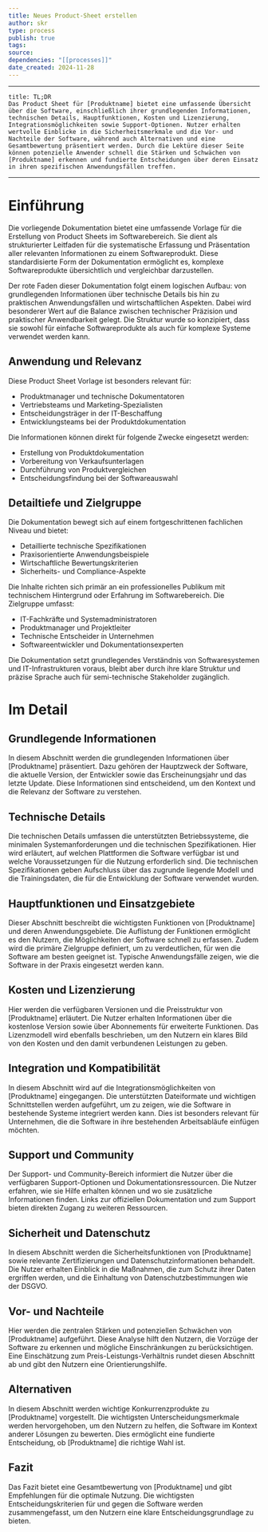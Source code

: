 ```yaml
---
title: Neues Product-Sheet erstellen
author: skr
type: process
publish: true
tags: 
source: 
dependencies: "[[processes]]"
date_created: 2024-11-28
---
```

---
```ad-tldr
title: TL;DR
Das Product Sheet für [Produktname] bietet eine umfassende Übersicht über die Software, einschließlich ihrer grundlegenden Informationen, technischen Details, Hauptfunktionen, Kosten und Lizenzierung, Integrationsmöglichkeiten sowie Support-Optionen. Nutzer erhalten wertvolle Einblicke in die Sicherheitsmerkmale und die Vor- und Nachteile der Software, während auch Alternativen und eine Gesamtbewertung präsentiert werden. Durch die Lektüre dieser Seite können potenzielle Anwender schnell die Stärken und Schwächen von [Produktname] erkennen und fundierte Entscheidungen über deren Einsatz in ihren spezifischen Anwendungsfällen treffen.
```
---
# Einführung

Die vorliegende Dokumentation bietet eine umfassende Vorlage für die Erstellung von Product Sheets im Softwarebereich. Sie dient als strukturierter Leitfaden für die systematische Erfassung und Präsentation aller relevanten Informationen zu einem Softwareprodukt. Diese standardisierte Form der Dokumentation ermöglicht es, komplexe Softwareprodukte übersichtlich und vergleichbar darzustellen.

Der rote Faden dieser Dokumentation folgt einem logischen Aufbau: von grundlegenden Informationen über technische Details bis hin zu praktischen Anwendungsfällen und wirtschaftlichen Aspekten. Dabei wird besonderer Wert auf die Balance zwischen technischer Präzision und praktischer Anwendbarkeit gelegt. Die Struktur wurde so konzipiert, dass sie sowohl für einfache Softwareprodukte als auch für komplexe Systeme verwendet werden kann.

## Anwendung und Relevanz

Diese Product Sheet Vorlage ist besonders relevant für:
- Produktmanager und technische Dokumentatoren
- Vertriebsteams und Marketing-Spezialisten
- Entscheidungsträger in der IT-Beschaffung
- Entwicklungsteams bei der Produktdokumentation

Die Informationen können direkt für folgende Zwecke eingesetzt werden:
- Erstellung von Produktdokumentation
- Vorbereitung von Verkaufsunterlagen
- Durchführung von Produktvergleichen
- Entscheidungsfindung bei der Softwareauswahl

## Detailtiefe und Zielgruppe

Die Dokumentation bewegt sich auf einem fortgeschrittenen fachlichen Niveau und bietet:
- Detaillierte technische Spezifikationen
- Praxisorientierte Anwendungsbeispiele
- Wirtschaftliche Bewertungskriterien
- Sicherheits- und Compliance-Aspekte

Die Inhalte richten sich primär an ein professionelles Publikum mit technischem Hintergrund oder Erfahrung im Softwarebereich. Die Zielgruppe umfasst:
- IT-Fachkräfte und Systemadministratoren
- Produktmanager und Projektleiter
- Technische Entscheider in Unternehmen
- Softwareentwickler und Dokumentationsexperten

Die Dokumentation setzt grundlegendes Verständnis von Softwaresystemen und IT-Infrastrukturen voraus, bleibt aber durch ihre klare Struktur und präzise Sprache auch für semi-technische Stakeholder zugänglich.
# Im Detail

## Grundlegende Informationen

In diesem Abschnitt werden die grundlegenden Informationen über [Produktname] präsentiert. Dazu gehören der Hauptzweck der Software, die aktuelle Version, der Entwickler sowie das Erscheinungsjahr und das letzte Update. Diese Informationen sind entscheidend, um den Kontext und die Relevanz der Software zu verstehen.

## Technische Details

Die technischen Details umfassen die unterstützten Betriebssysteme, die minimalen Systemanforderungen und die technischen Spezifikationen. Hier wird erläutert, auf welchen Plattformen die Software verfügbar ist und welche Voraussetzungen für die Nutzung erforderlich sind. Die technischen Spezifikationen geben Aufschluss über das zugrunde liegende Modell und die Trainingsdaten, die für die Entwicklung der Software verwendet wurden.

## Hauptfunktionen und Einsatzgebiete

Dieser Abschnitt beschreibt die wichtigsten Funktionen von [Produktname] und deren Anwendungsgebiete. Die Auflistung der Funktionen ermöglicht es den Nutzern, die Möglichkeiten der Software schnell zu erfassen. Zudem wird die primäre Zielgruppe definiert, um zu verdeutlichen, für wen die Software am besten geeignet ist. Typische Anwendungsfälle zeigen, wie die Software in der Praxis eingesetzt werden kann.

## Kosten und Lizenzierung

Hier werden die verfügbaren Versionen und die Preisstruktur von [Produktname] erläutert. Die Nutzer erhalten Informationen über die kostenlose Version sowie über Abonnements für erweiterte Funktionen. Das Lizenzmodell wird ebenfalls beschrieben, um den Nutzern ein klares Bild von den Kosten und den damit verbundenen Leistungen zu geben.

## Integration und Kompatibilität

In diesem Abschnitt wird auf die Integrationsmöglichkeiten von [Produktname] eingegangen. Die unterstützten Dateiformate und wichtigen Schnittstellen werden aufgeführt, um zu zeigen, wie die Software in bestehende Systeme integriert werden kann. Dies ist besonders relevant für Unternehmen, die die Software in ihre bestehenden Arbeitsabläufe einfügen möchten.

## Support und Community

Der Support- und Community-Bereich informiert die Nutzer über die verfügbaren Support-Optionen und Dokumentationsressourcen. Die Nutzer erfahren, wie sie Hilfe erhalten können und wo sie zusätzliche Informationen finden. Links zur offiziellen Dokumentation und zum Support bieten direkten Zugang zu weiteren Ressourcen.

## Sicherheit und Datenschutz

In diesem Abschnitt werden die Sicherheitsfunktionen von [Produktname] sowie relevante Zertifizierungen und Datenschutzinformationen behandelt. Die Nutzer erhalten Einblick in die Maßnahmen, die zum Schutz ihrer Daten ergriffen werden, und die Einhaltung von Datenschutzbestimmungen wie der DSGVO.

## Vor- und Nachteile

Hier werden die zentralen Stärken und potenziellen Schwächen von [Produktname] aufgeführt. Diese Analyse hilft den Nutzern, die Vorzüge der Software zu erkennen und mögliche Einschränkungen zu berücksichtigen. Eine Einschätzung zum Preis-Leistungs-Verhältnis rundet diesen Abschnitt ab und gibt den Nutzern eine Orientierungshilfe.

## Alternativen

In diesem Abschnitt werden wichtige Konkurrenzprodukte zu [Produktname] vorgestellt. Die wichtigsten Unterscheidungsmerkmale werden hervorgehoben, um den Nutzern zu helfen, die Software im Kontext anderer Lösungen zu bewerten. Dies ermöglicht eine fundierte Entscheidung, ob [Produktname] die richtige Wahl ist.

## Fazit

Das Fazit bietet eine Gesamtbewertung von [Produktname] und gibt Empfehlungen für die optimale Nutzung. Die wichtigsten Entscheidungskriterien für und gegen die Software werden zusammengefasst, um den Nutzern eine klare Entscheidungsgrundlage zu bieten. 

